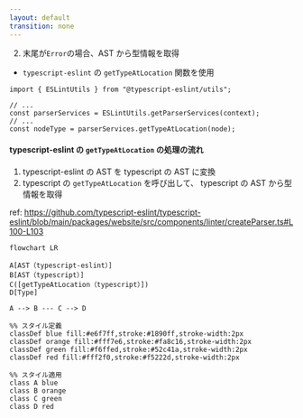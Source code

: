 ```yaml
---
layout: default
transition: none
---
```


<style scoped>
.slidev-vclick-hidden {
  display: none;
}
</style>

<div class="_bullet">

2. 末尾が`Error`の場合、AST から型情報を取得

* `typescript-eslint` の `getTypeAtLocation` 関数を使用

```ts{*}
import { ESLintUtils } from "@typescript-eslint/utils";

// ...
const parserServices = ESLintUtils.getParserServices(context);
// ...
const nodeType = parserServices.getTypeAtLocation(node);
```

<div v-click="1" class="mt-7">

#### typescript-eslint の `getTypeAtLocation` の処理の流れ

1. typescript-eslint の AST を typescript の AST に変換
2. typescript の `getTypeAtLocation` を呼び出して、 typescript の AST から型情報を取得

<div class="text-sm mt-1">

ref: https://github.com/typescript-eslint/typescript-eslint/blob/main/packages/website/src/components/linter/createParser.ts#L100-L103

</div>

```mermaid
flowchart LR

A[AST（typescript-eslint）]
B[AST（typescript）]
C([getTypeAtLocation（typescript）])
D[Type]

A --> B --- C --> D

%% スタイル定義
classDef blue fill:#e6f7ff,stroke:#1890ff,stroke-width:2px
classDef orange fill:#fff7e6,stroke:#fa8c16,stroke-width:2px
classDef green fill:#f6ffed,stroke:#52c41a,stroke-width:2px
classDef red fill:#fff2f0,stroke:#f5222d,stroke-width:2px

%% スタイル適用
class A blue
class B orange
class C green
class D red


```

</div>

</div>

<!--
typescript-eslint の AST Node から、型情報を取得するには、こちらのコードのように、typescript-eslint の getTypeAtLocation 関数を使用します。

[click] この getTypeAtLocation 関数では、こちらの図のように、typescript-eslint の AST Node を typescript の AST Node に変換した上で、typescript の getTypeAtLocation 関数を呼び出しています。

-->
